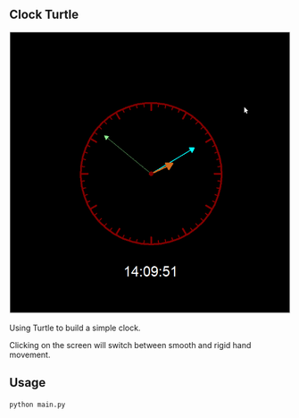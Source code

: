 ## Clock Turtle

![ClockTurtle Gif][showcase]

Using Turtle to build a simple clock.

Clicking on the screen will switch between smooth and rigid hand movement. 

## Usage

  ```sh
  python main.py
  ```

[showcase]: showcase.gif

